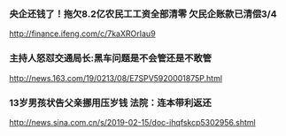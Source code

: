 ### 央企还钱了！拖欠8.2亿农民工工资全部清零 欠民企账款已清偿3/4
http://finance.ifeng.com/c/7kaXROrIau9
### 主持人怒怼交通局长:黑车问题是不会管还是不敢管
http://news.163.com/19/0213/08/E7SPV5920001875P.html
### 13岁男孩状告父亲挪用压岁钱 法院：连本带利返还
http://news.sina.com.cn/s/2019-02-15/doc-ihqfskcp5302956.shtml